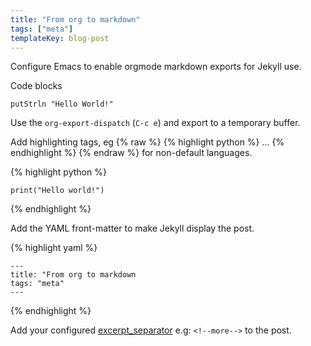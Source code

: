 ```yaml
---
title: "From org to markdown"
tags: ["meta"]
templateKey: blog-post
---
```

<!--more-->
Configure Emacs to enable orgmode markdown exports for Jekyll use.

Code blocks

    putStrln "Hello World!"

Use the `org-export-dispatch` (`C-c e`) and export to a temporary buffer.

Add highlighting tags, eg {% raw %} {% highlight python %} &#x2026; {% endhighlight %}
{% endraw %} for non-default languages.

{% highlight python %}

    print("Hello world!")

{% endhighlight %}

Add the YAML front-matter to make Jekyll display the post.

{% highlight yaml %}

    ---
    title: "From org to markdown
    tags: "meta"
    ---

{% endhighlight %}


Add your configured [excerpt_separator](http://www.jmnorlund.net/log/2018/03/from-org-to-md)
e.g:
`<!--more-->` to the post.
